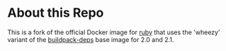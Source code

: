 # About this Repo

This is a fork of the official Docker image for [ruby](https://registry.hub.docker.com/_/ruby/) that
uses the 'wheezy' variant of the [buildpack-deps](https://registry.hub.docker.com/_/buildpack-deps/) base image
for 2.0 and 2.1.
